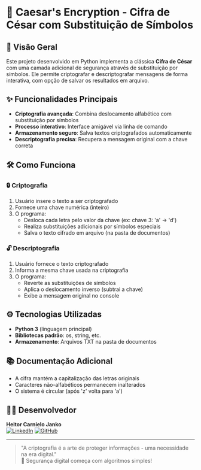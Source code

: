 # 🔐 Caesar's Encryption - Cifra de César com Substituição de Símbolos

## 📌 Visão Geral
Este projeto desenvolvido em Python implementa a clássica **Cifra de César** com uma camada adicional de segurança através de substituição por símbolos. Ele permite criptografar e descriptografar mensagens de forma interativa, com opção de salvar os resultados em arquivo.

## ✨ Funcionalidades Principais
- **Criptografia avançada**: Combina deslocamento alfabético com substituição por símbolos
- **Processo interativo**: Interface amigável via linha de comando
- **Armazenamento seguro**: Salva textos criptografados automaticamente
- **Descriptografia precisa**: Recupera a mensagem original com a chave correta

## 🛠️ Como Funciona

### 🔒 Criptografia
1. Usuário insere o texto a ser criptografado
2. Fornece uma chave numérica (inteiro)
3. O programa:
   - Desloca cada letra pelo valor da chave (ex: chave 3: 'a' → 'd')
   - Realiza substituições adicionais por símbolos especiais
   - Salva o texto cifrado em arquivo (na pasta de documentos)

### 🔓 Descriptografia
1. Usuário fornece o texto criptografado
2. Informa a mesma chave usada na criptografia
3. O programa:
   - Reverte as substituições de símbolos
   - Aplica o deslocamento inverso (subtrai a chave)
   - Exibe a mensagem original no console

## ⚙️ Tecnologias Utilizadas
- **Python 3** (linguagem principal)
- **Bibliotecas padrão**: os, string, etc.
- **Armazenamento**: Arquivos TXT na pasta de documentos


## 📚 Documentação Adicional
- A cifra mantém a capitalização das letras originais
- Caracteres não-alfabéticos permanecem inalterados
- O sistema é circular (após 'z' volta para 'a')

## 👨‍💻 Desenvolvedor
**Heitor Carnielo Janko**  
[![LinkedIn](https://img.shields.io/badge/LinkedIn-0077B5?style=for-the-badge&logo=linkedin&logoColor=white)](https://www.linkedin.com/in/heitor-carnielo-janko-873bb1348/)
[![GitHub](https://img.shields.io/badge/GitHub-100000?style=for-the-badge&logo=github&logoColor=white)](https://github.com/HelloBigBoi124)

---

> "A criptografia é a arte de proteger informações - uma necessidade na era digital."  
> 🔐 Segurança digital começa com algoritmos simples!
